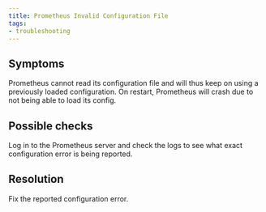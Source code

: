 ```yaml
---
title: Prometheus Invalid Configuration File
tags:
- troubleshooting
---
```



## Symptoms

Prometheus cannot read its configuration file and will thus keep on using a
previously loaded configuration. On restart, Prometheus will crash due to
not being able to load its config.

## Possible checks

Log in to the Prometheus server and check the logs to see what exact
configuration error is being reported.

## Resolution

Fix the reported configuration error.
